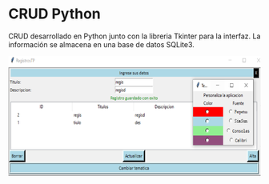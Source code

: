 


# CRUD Python

CRUD desarrollado en Python junto con la libreria Tkinter para la interfaz. La información se almacena en una base de datos SQLite3.

<img src="./img/crud t.PNG" width="600" height="240">
